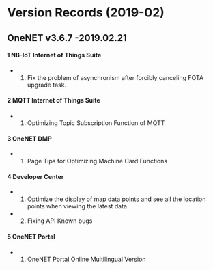 # Version Records (2019-02)

## OneNET v3.6.7 -2019.02.21

#### 1 NB-IoT Internet of Things Suite

- 1. Fix the problem of asynchronism after forcibly canceling FOTA upgrade task.

#### 2 MQTT Internet of Things Suite

- 1. Optimizing Topic Subscription Function of MQTT

#### 3 OneNET DMP

- 1. Page Tips for Optimizing Machine Card Functions

#### 4 Developer Center

- 1. Optimize the display of map data points and see all the location points when viewing the latest data.
- 2. Fixing API Known bugs

#### 5 OneNET Portal
- 1. OneNET Portal Online Multilingual Version